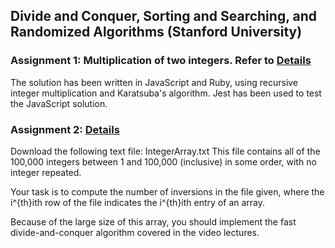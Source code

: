 ## Divide and Conquer, Sorting and Searching, and Randomized Algorithms (Stanford University)

### Assignment 1: Multiplication of two integers. Refer to [Details](https://www.coursera.org/learn/algorithms-divide-conquer/exam/srsxO/programming-assignment-1/attempt)

The solution has been written in JavaScript and Ruby, using recursive integer multiplication and Karatsuba's algorithm. Jest has been used to test the JavaScript solution.

### Assignment 2: [Details](https://www.coursera.org/learn/algorithms-divide-conquer/exam/YLbzP/programming-assignment-2/attempt)

Download the following text file:
IntegerArray.txt
This file contains all of the 100,000 integers between 1 and 100,000 (inclusive) in some order, with no integer repeated.

Your task is to compute the number of inversions in the file given, where the i^{th}ith row of the file indicates 
the i^{th}ith entry of an array.

Because of the large size of this array, you should implement the fast divide-and-conquer algorithm covered in the video lectures.
